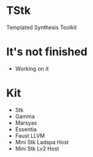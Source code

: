 # TStk
Templated Synthesis Toolkit

# It's not finished
* Working on it
 
# Kit
* Stk
* Gamma
* Marsyas
* Essentia
* Faust LLVM
* Mini Stk Ladspa Host
* Mini Stk Lv2 Host
